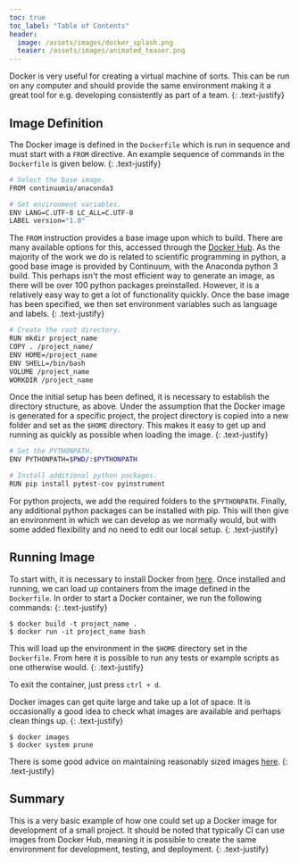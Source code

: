 ```yaml
---
toc: true
toc_label: "Table of Contents"
header:
  image: /assets/images/docker_splash.png
  teaser: /assets/images/animated_teaser.png
---
```

Docker is very useful for creating a virtual machine of sorts. This can be run
on any computer and should provide the same environment making it a great tool
for e.g. developing consistently as part of a team.
{: .text-justify}


## Image Definition

The Docker image is defined in the `Dockerfile` which is run in sequence and
must start with a `FROM` directive. An example sequence of commands in the
`Dockerfile` is given below.
{: .text-justify}

  ```bash
  # Select the base image.
  FROM continuumio/anaconda3

  # Set environment variables.
  ENV LANG=C.UTF-8 LC_ALL=C.UTF-8
  LABEL version="1.0"
  ```

The `FROM` instruction provides a base image upon which to build. There are
many available options for this, accessed through the
[Docker Hub](https://hub.docker.com). As the majority of the work we do is
related to scientific programming in python, a good base image is provided by
Continuum, with the Anaconda python 3 build. This perhaps isn't the most
efficient way to generate an image, as there will be over 100 python packages
preinstalled. However, it is a relatively easy way to get a lot of
functionality quickly. Once the base image has been specified, we then set
environment variables such as language and labels.
{: .text-justify}

  ```bash
  # Create the root directory.
  RUN mkdir project_name
  COPY . /project_name/
  ENV HOME=/project_name
  ENV SHELL=/bin/bash
  VOLUME /project_name
  WORKDIR /project_name
  ```

Once the initial setup has been defined, it is necessary to establish the
directory structure, as above. Under the assumption that the Docker image is
generated for a specific project, the project directory is copied into a new
folder and set as the `$HOME` directory. This makes it easy to get up and
running as quickly as possible when loading the image.
{: .text-justify}

  ```bash
  # Set the PYTHONPATH.
  ENV PYTHONPATH=$PWD/:$PYTHONPATH

  # Install additional python packages.
  RUN pip install pytest-cov pyinstrument
  ```

For python projects, we add the required folders to the `$PYTHONPATH`. Finally,
any additional python packages can be installed with pip. This will then give
an environment in which we can develop as we normally would, but with some
added flexibility and no need to edit our local setup.
{: .text-justify}


## Running Image

To start with, it is necessary to install Docker from
[here](https://www.docker.com). Once installed and running, we can load up
containers from the image defined in the `Dockerfile`. In order to start a
Docker container, we run the following commands:
{: .text-justify}

  ```shell
  $ docker build -t project_name .
  $ docker run -it project_name bash
  ```

This will load up the environment in the `$HOME` directory set in the
`Dockerfile`. From here it is possible to run any tests or example scripts as
one otherwise would.
{: .text-justify}

To exit the container, just press `ctrl + d`.

Docker images can get quite large and take up a lot of space. It is
occasionally a good idea to check what images are available and perhaps clean
things up.
{: .text-justify}

  ```shell
  $ docker images
  $ docker system prune
  ```

  There is some good advice on maintaining reasonably sized images
  [here](https://blog.codacy.com/five-ways-to-slim-your-docker-images-5f4bd68d29f1).
  {: .text-justify}


## Summary

This is a very basic example of how one could set up a Docker image for
development of a small project. It should be noted that typically CI can
use images from Docker Hub, meaning it is possible to create the same
environment for development, testing, and deployment.
{: .text-justify}

